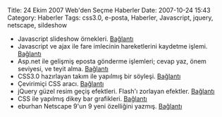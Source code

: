 Title: 24 Ekim 2007 Web&#039;den Seçme Haberler
Date: 2007-10-24 15:43
Category: Haberler
Tags: css3.0, e-posta, Haberler, Javascript, jquery, netscape, sildeshow

-   Javascript slideshow örnekleri. [Bağlantı][]
-   Javascript ve ajax ile fare imlecinin hareketlerini kaydetme işlemi.
    [Bağlantı][1]
-   Asp.net ile gelişmiş eposta gönderme işlemleri; cevap yaz, önem
    seviyesi, ve teyit alma. [Bağlantı][2]
-   CSS3.0 hazırlayan takım ile yapılmış bir söyleşi. [Bağlantı][3]
-   Çevirimiçi CSS aracı. [Bağlantı][4]
-   jQuery güzel resim geçiş efektleri. Flash'ı zorlayan efektler.
    [Bağlantı][5]
-   CSS ile yapılmış dikey bar grafikleri. [Bağlantı][6]
-   eburhan Netscape 9'un 9 yeni özelliğini yazmış. [Bağlantı][7]

</p>

  [Bağlantı]: http://www.maxkiesler.com/index.php/weblog/comments/ajax_amp_javascript_galleries_slideshows_and_effects_redux/
    "slide show"
  [1]: http://pure.rednoize.com/2007/10/18/record-mouse-movement-using-javascript-and-ajax/
    "fare"
  [2]: http://aspnet.4guysfromrolla.com/articles/101707-1.aspx
    "asp.net ile eposta"
  [3]: http://xhtml.com/en/css/conversation-with-css-3-team/ "css3.0"
  [4]: http://www.metatitan.com/cssbuilder.php "CSS Builder"
  [5]: http://www.malsup.com/jquery/cycle/ "Bağlantı"
  [6]: http://meyerweb.com/eric/css/edge/bargraph/demo-table.html
    "Bağlantı"
  [7]: http://www.eburhan.com/netscape-9-ile-birlikte-gelen-9-yeni-ozellik/
    "netscape 9"
